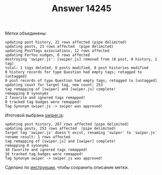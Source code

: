 ﻿---
title: "Answer 14245"
se.owner.user_id: 176217
se.owner.display_name: "αλεχολυτ"
se.owner.link: "https://ru.meta.stackoverflow.com/users/176217/%ce%b1%ce%bb%ce%b5%cf%87%ce%bf%ce%bb%cf%85%cf%84"
se.answer_id: 14245
se.question_id: 12432
se.post_type: answer
se.is_accepted: False
---
<p>Метки объединены:</p>
<pre><code>updating post history, 22 rows affected (pipe delimited)
updating posts, 21 rows affected  (pipe delimited)
updating PostTags associations, 12 rows affected
updating ForYou nudges, 0 rows affected
destroying 'swiper.js': [swiper.js] removed from (0 post, 0 history, 1 tag)
total: 1 tags deleted, 0 posts modified, 0 post histories modified
0 history records for type Question had empty tags; retagged to [untagged]
0 post records of type Question had empty tags; retagged to [untagged]
updating count for target tag, new count: 253
tag remapping of [swiper] and [swiper.js] complete!
remapping 0 synonyms
2 favorite and ignored tags remapped!
0 tracked tag badges were remapped!
Tag Synonym swiper.js -&gt; swiper was approved!
</code></pre>
<p>Итоговой выбрана <a href="https://ru.stackoverflow.com/questions/tagged/swiper.js" class="post-tag" title="показать вопросы с меткой [swiper.js]" aria-label="показать вопросы с меткой [swiper.js]" rel="tag" aria-labelledby="tag-swiper.js-tooltip-container" data-tag-menu-origin="Unknown">swiper.js</a>:</p>
<pre><code>updating post history, 267 rows affected (pipe delimited)
updating posts, 253 rows affected  (pipe delimited)
Target tag 'swiper.js' doesn't exist, renaming 'swiper' to 'swiper.js'
rename result: 1 rows affected
tag remapping of [swiper.js] and [swiper] complete!
remapping 0 synonyms
10 favorite and ignored tags remapped!
16 tracked tag badges were remapped!
Tag Synonym swiper -&gt; swiper.js was approved!
</code></pre>
<p>Сделано по <a href="https://meta.stackexchange.com/a/396830/339911">инструкции</a>, чтобы сохранить описание метки.</p>
